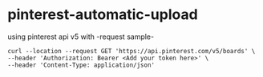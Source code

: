 # pinterest-automatic-upload
using pinterest api v5 with 
-request sample-
```
curl --location --request GET 'https://api.pinterest.com/v5/boards' \
--header 'Authorization: Bearer <Add your token here>' \
--header 'Content-Type: application/json'
```

